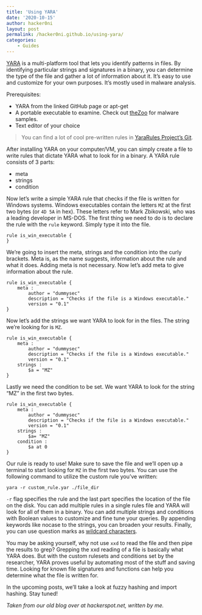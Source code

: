 ```yaml
---
title: 'Using YARA'
date: '2020-10-15'
author: hacker0ni
layout: post
permalink: /hacker0ni.github.io/using-yara/
categories:
    - Guides
---
```


[YARA](https://github.com/VirusTotal/yara) is a multi-platform tool that lets you identify patterns in files. By identifying particular strings and signatures in a binary, you can determine the type of the file and gather a lot of information about it. It’s easy to use and customize for your own purposes. It’s mostly used in malware analysis.

Prerequisites:

- YARA from the linked GitHub page or apt-get
- A portable executable to examine. Check out [theZoo](https://github.com/ytisf/theZoo) for malware samples.
- Text editor of your choice

> You can find a lot of cool pre-written rules in [YaraRules Project’s Git](https://github.com/Yara-Rules/rules).

After installing YARA on your computer/VM, you can simply create a file to write rules that dictate YARA what to look for in a binary. A YARA rule consists of 3 parts:

- meta
- strings
- condition

Now let’s write a simple YARA rule that checks if the file is written for Windows systems. Windows executables contain the letters `MZ` at the first two bytes (or `4D 5A` in hex). These letters refer to Mark Zbikowski, who was a leading developer in MS-DOS. The first thing we need to do is to declare the rule with the `rule` keyword. Simply type it into the file.

```
rule is_win_executable {
}
```

We’re going to insert the meta, strings and the condition into the curly brackets. Meta is, as the name suggests, information about the rule and what it does. Adding meta is not necessary. Now let’s add meta to give information about the rule.

```
rule is_win_executable {
    meta :
        author = "dummysec"
        description = "Checks if the file is a Windows executable."
        version = "0.1"
}
```

Now let’s add the strings we want YARA to look for in the files. The string we’re looking for is `MZ`.

```
rule is_win_executable {
    meta :
        author = "dummysec"
        description = "Checks if the file is a Windows executable."
        version = "0.1"
    strings :
        $a = "MZ"
}
```

Lastly we need the condition to be set. We want YARA to look for the string “MZ” in the first two bytes.

```
rule is_win_executable {
    meta :
        author = "dummysec"
        description = "Checks if the file is a Windows executable."
        version = "0.1"
    strings :
        $a= "MZ"
    condition :
        $a at 0
}
```

Our rule is ready to use! Make sure to save the file and we’ll open up a terminal to start looking for `MZ` in the first two bytes. You can use the following command to utilize the custom rule you’ve written:

```
yara -r custom_rule.yar ./file_dir
```

`-r` flag specifies the rule and the last part specifies the location of the file on the disk. You can add multiple rules in a single rules file and YARA will look for all of them in a binary. You can add multiple strings and conditions with Boolean values to customize and fine tune your queries. By appending keywords like nocase to the strings, you can broaden your results. Finally, you can use question marks as [wildcard characters](https://en.wikipedia.org/wiki/Wildcard_character).

You may be asking yourself, why not use `xxd` to read the file and then pipe the results to grep? Grepping the xxd reading of a file is basically what YARA does. But with the custom rulesets and conditions set by the researcher, YARA proves useful by automating most of the stuff and saving time. Looking for known file signatures and functions can help you determine what the file is written for.

In the upcoming posts, we’ll take a look at fuzzy hashing and import hashing. Stay tuned!

*Taken from our old blog over at hackerspot.net, written by me.*